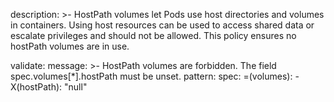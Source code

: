 description: >-
  HostPath volumes let Pods use host directories and volumes in containers.
  Using host resources can be used to access shared data or escalate privileges
  and should not be allowed. This policy ensures no hostPath volumes are in use.

  validate:
    message: >-
       HostPath volumes are forbidden. The field spec.volumes[*].hostPath must be unset.
    pattern:
        spec:
            =(volumes):
              - X(hostPath): "null"
